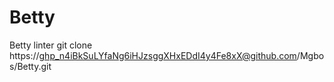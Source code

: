 # Betty
Betty linter
git clone https://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@github.com/Mgbos/Betty.git
